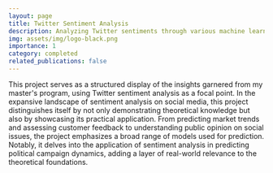 ```yaml
---
layout: page
title: Twitter Sentiment Analysis
description: Analyzing Twitter sentiments through various machine learning methods, offering insights into emotional expressions on the platform.
img: assets/img/logo-black.png
importance: 1
category: completed
related_publications: false
---
```


This project serves as a structured display of the insights garnered from my master's program, using Twitter sentiment analysis as a focal point. In the expansive landscape of sentiment analysis on social media, this project distinguishes itself by not only demonstrating theoretical knowledge but also by showcasing its practical application. From predicting market trends and assessing customer feedback to understanding public opinion on social issues, the project emphasizes a broad range of models used for prediction. Notably, it delves into the application of sentiment analysis in predicting political campaign dynamics, adding a layer of real-world relevance to the theoretical foundations.
